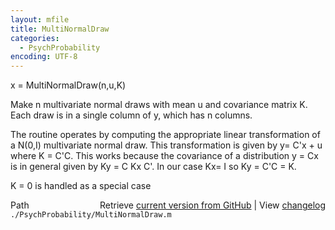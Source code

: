 ```yaml
---
layout: mfile
title: MultiNormalDraw
categories:
  - PsychProbability
encoding: UTF-8
---
```


x = MultiNormalDraw(n,u,K)

Make n multivariate normal draws with mean u and covariance matrix K.
Each draw is in a single column of y, which has n columns.

The routine operates by computing the appropriate linear transformation
of a N(0,I) multivariate normal draw.  This transformation is given by
y= C'x + u where K = C'C.  This works because the covariance of a
distribution y = Cx is in general given by Ky = C Kx C'.  In our case
Kx= I so Ky = C'C = K.

K = 0 is handled as a special case


<div class="code_header" style="text-align:right;">
  <span style="float:left;">Path&nbsp;&nbsp;</span> <span class="counter">Retrieve <a href=
  "https://raw.github.com/Psychtoolbox-3/Psychtoolbox-3/beta/./PsychProbability/MultiNormalDraw.m">current version from GitHub</a> | View <a href=
  "https://github.com/Psychtoolbox-3/Psychtoolbox-3/commits/beta/./PsychProbability/MultiNormalDraw.m">changelog</a></span>
</div>
<div class="code">
  <code>./PsychProbability/MultiNormalDraw.m</code>
</div>
